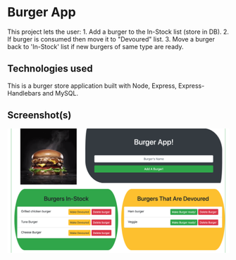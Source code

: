 # Burger App


This project lets the user:
    1. Add a burger to the In-Stock list (store in DB).
    2. If burger is consumed then move it to "Devoured" list.
    3. Move a burger back to 'In-Stock' list if new burgers of same type are ready.



## Technologies used

This is a burger store application built with Node, Express, Express-Handlebars and MySQL.



## Screenshot(s)
![alt text](https://github.com/ankitadhyani/burger/blob/master/snapshots/BurgerApp_HomePage.png "Burger App: Home Page")
